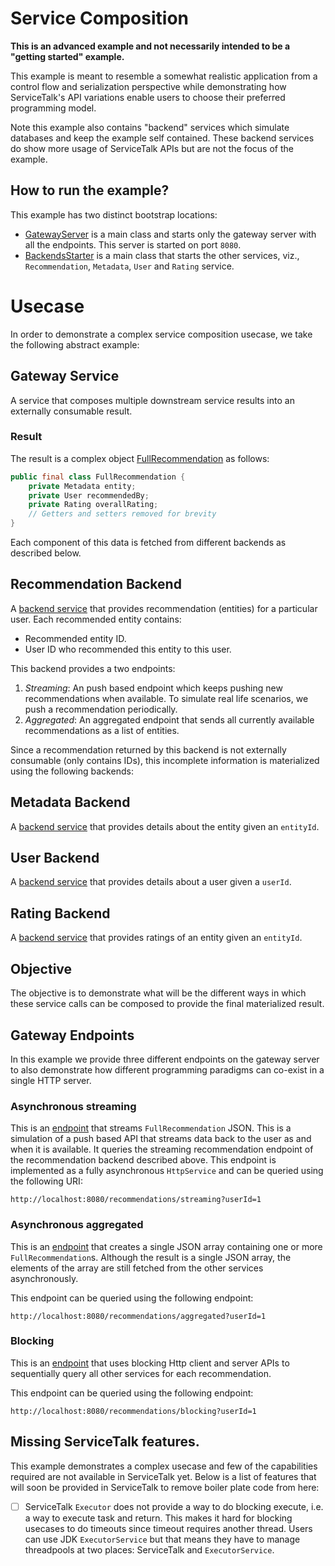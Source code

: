 # Service Composition

__This is an advanced example and not necessarily intended to be a "getting started" example.__

This example is meant to resemble a somewhat realistic application from a control flow and serialization perspective
while demonstrating how ServiceTalk's API variations enable users to choose their preferred programming model.

Note this example also contains "backend" services which simulate databases and keep the example self contained.
These backend services do show more usage of ServiceTalk APIs but are not the focus of the example.

## How to run the example?

This example has two distinct bootstrap locations:

- [GatewayServer](GatewayServer.java) is a main class and starts only the gateway server with all the endpoints. This
server is started on port `8080`.
- [BackendsStarter](backends/BackendsStarter.java) is a main class that starts the other services, viz.,
`Recommendation`, `Metadata`, `User` and `Rating` service.

# Usecase

In order to demonstrate a complex service composition usecase, we take the following abstract example:

## Gateway Service

A service that composes multiple downstream service results into an externally consumable result.

### Result

The result is a complex object [FullRecommendation](pojo/FullRecommendation.java) as follows:

```java
public final class FullRecommendation {
    private Metadata entity;
    private User recommendedBy;
    private Rating overallRating;
    // Getters and setters removed for brevity
}
```

Each component of this data is fetched from different backends as described below.

## Recommendation Backend

A [backend service](backends/RecommendationBackend.java) that provides recommendation (entities) for a particular user.
Each recommended entity contains:

- Recommended entity ID.
- User ID who recommended this entity to this user.

This backend provides a two endpoints:

1. _Streaming_: An push based endpoint which keeps pushing new recommendations when available.
To simulate real life scenarios, we push a recommendation periodically.
2. _Aggregated_: An aggregated endpoint that sends all currently available recommendations as a list of entities.

Since a recommendation returned by this backend is not externally consumable (only contains IDs), this incomplete
information is materialized using the following backends:

## Metadata Backend

A [backend service](backends/MetadataBackend.java) that provides details about the entity given an `entityId`.

## User Backend

A [backend service](backends/UserBackend.java) that provides details about a user given a `userId`.

## Rating Backend

A [backend service](backends/RatingBackend.java) that provides ratings of an entity given an `entityId`.

## Objective

The objective is to demonstrate what will be the different ways in which these service calls can be composed to provide
the final materialized result.

## Gateway Endpoints

In this example we provide three different endpoints on the gateway server to also demonstrate how different programming
paradigms can co-exist in a single HTTP server.

### Asynchronous streaming

This is an [endpoint](StreamingGatewayService.java) that streams `FullRecommendation` JSON.
This is a simulation of a push based API that streams data back to the user as and when it is available.
It queries the streaming recommendation endpoint of the recommendation backend described above.
This endpoint is implemented as a fully asynchronous `HttpService` and can be queried using the following URI:

```
http://localhost:8080/recommendations/streaming?userId=1
```

### Asynchronous aggregated

This is an [endpoint](GatewayService.java) that creates a single JSON array containing one or more
`FullRecommendation`s. Although the result is a single JSON array, the elements of the array are still fetched from the
other services asynchronously.

This endpoint can be queried using the following endpoint:

```
http://localhost:8080/recommendations/aggregated?userId=1
```

### Blocking

This is an [endpoint](BlockingGatewayService.java) that uses blocking Http client and server APIs to sequentially query
all other services for each recommendation.

This endpoint can be queried using the following endpoint:

```
http://localhost:8080/recommendations/blocking?userId=1
```

## Missing ServiceTalk features.

This example demonstrates a complex usecase and few of the capabilities required are not available in ServiceTalk yet.
Below is a list of features that will soon be provided in ServiceTalk to remove boiler plate code from here:

- [ ] ServiceTalk `Executor` does not provide a way to do blocking execute, i.e. a way to execute task and return. This
makes it hard for blocking usecases to do timeouts since timeout requires another thread. Users can use JDK
`ExecutorService` but that means they have to manage threadpools at two places: ServiceTalk and `ExecutorService`.
